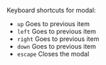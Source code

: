 Keyboard shortcuts for modal:

- `up` Goes to previous item
- `left` Goes to previous item
- `right` Goes to previous item
- `down` Goes to previous item
- `escape` Closes the modal
